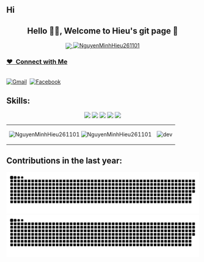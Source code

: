 ## Hi
<h2 align="center">Hello 🙋‍♂️, Welcome to Hieu's git page 🫰</h2>
<p align="center">
 <a href="https://www.github.com/NguyenMinhHieu261101" target="_blank" rel="noreferrer"><img src="https://visitor-counter-badge.vercel.app/api/NguyenMinhHieu261101" 
 <p align="center"> <img src="https://komarev.com/ghpvc/?username=NguyenMinhHieu261101&label=Profile%20views&color=blueviolet&style=flat" alt="NguyenMinhHieu261101" />  <h3> ❤️ &nbsp;Connect with Me </h3> 
 
 <br>
  <a href="mailto:nguyenminhhieu26112001@gmail.com?subject=Hola%20Jiji"><img src="https://img.shields.io/badge/gmail-%23D14836.svg?&style=for-the-badge&logo=gmail&logoColor=white" alt="Gmail"/></a>&nbsp;
  <a href="https://www.facebook.com/hieucun261101/"><img src="https://img.shields.io/badge/Facebook-1877F2?style=for-the-badge&logo=facebook&logoColor=white" alt="Facebook"/></a>&nbsp;
                                                                                           
</p>



## Skills:
<p align="center">
 
  <img src="https://img.icons8.com/color/48/000000/mysql-logo.png"/>
  <img src="https://img.icons8.com/color/48/000000/git.png"/>
  <img src="https://img.icons8.com/color/48/000000/javascript.png"/>
  <img src="https://img.icons8.com/color/48/000000/visual-studio-code-2019.png"/>
  <img src="https://img.icons8.com/color/48/000000/visual-studio-2019.png"/>
</p>

<table style="width:100%;">
  <tr>
    <td>
      <img src="https://github-readme-stats.vercel.app/api/top-langs/?username=NguyenMinhHieu261101&layout=compact" alt="NguyenMinhHieu261101" width="100%"/>
      <img src="https://github-readme-stats.vercel.app/api?username=NguyenMinhHieu261101&theme=dark&show_icons=true" alt="NguyenMinhHieu261101" width="100%"/>
    </td>
    <td>
      <p align="center"> 
        <img src="https://cdn.dribbble.com/users/1059583/screenshots/4171367/coding-freak.gif" alt="dev" width="100%"/>
      </p>
    </td>
  </tr>
</table>

## Contributions in the last year:
![github contribution grid snake animation](https://raw.githubusercontent.com/itsmeshibintmz/itsmeshibintmz/8c4c442a1c6a6c7b963e5d473e5aec52c42b5ea3/github-contribution-grid-snake-sissa.svg#gh-dark-mode-only)
![github contribution grid snake animation](https://raw.githubusercontent.com/itsmeshibintmz/itsmeshibintmz/8c4c442a1c6a6c7b963e5d473e5aec52c42b5ea3/github-contribution-grid-snake-sissa-white.svg#gh-light-mode-only)
